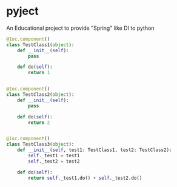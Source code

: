 # pyject
An Educational project to provide "Spring" like DI to python

```python
@Ioc.component()
class TestClass1(object):
    def __init__(self):
        pass

    def do(self):
        return 1


@Ioc.component()
class TestClass2(object):
    def __init__(self):
        pass

    def do(self):
        return 2


@Ioc.component()
class TestClass3(object):
    def __init__(self, test1: TestClass1, test2: TestClass2):
        self._test1 = test1
        self._test2 = test2

    def do(self):
        return self._test1.do() + self._test2.do()
```
